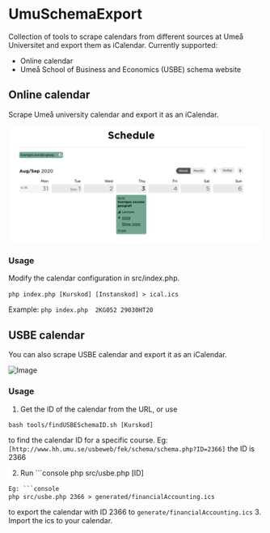 # UmuSchemaExport
Collection of tools to scrape calendars from different sources at Umeå Universitet and export them as iCalendar.
Currently supported:
- Online calendar
- Umeå School of Business and Economics  (USBE) schema website
## Online calendar
Scrape Umeå university calendar and export it as an iCalendar.


![Image](/static/Schedule.png)

### Usage 
Modify the calendar configuration in src/index.php.

```php index.php [Kurskod] [Instanskod] > ical.ics```

Example: 
```php index.php  2KG052 29030HT20```


## USBE calendar
You can also scrape USBE calendar and export it as an iCalendar.


![Image](/static/USBE.png)

### Usage

1. Get the ID of the calendar from the URL, or use 
```console
bash tools/findUSBESchemaID.sh [Kurskod]
``` 
to find the calendar ID for a specific course.
Eg: ```[http://www.hh.umu.se/usbeweb/fek/schema/schema.php?ID=2366]``` the ID is 2366

2. Run ```console
php src/usbe.php [ID]
``` 
Eg: ```console 
php src/usbe.php 2366 > generated/financialAccounting.ics
``` 
to export the calendar with ID 2366 to ```generate/financialAccounting.ics```
3. Import the ics to your calendar.
